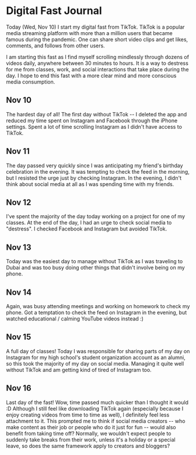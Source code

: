 # Digital Fast Journal

Today (Wed, Nov 10) I start my digital fast from TikTok. TikTok is a popular media streaming platform with more than a million users that became famous during the pandemic. One can share short video clips and get likes, comments, and follows from other users.

I am starting this fast as I find myself scrolling mindlessly through dozens of videos daily, anywhere between 30 minutes to hours. It is a way to destress for me from classes, work, and social interactions that take place during the day. I hope to end this fast with a more clear mind and more conscious media consumption.

## Nov 10

The hardest day of all! The first day without TikTok -- I deleted the app and reduced my time spent on Instagram and Facebook through the iPhone settings. Spent a lot of time scrolling Instagram as I didn't have access to TikTok.

## Nov 11

The day passed very quickly since I was anticipating my friend's birthday celebration in the evening. It was tempting to check the feed in the morning, but I resisted the urge just by checking Instagram. In the evening, I didn't think about social media at all as I was spending time with my friends.

## Nov 12

I've spent the majority of the day today working on a project for one of my classes. At the end of the day, I had an urge to check social media to "destress". I checked Facebook and Instagram but avoided TikTok.

## Nov 13

Today was the easiest day to manage without TikTok as I was traveling to Dubai and was too busy doing other things that didn't involve being on my phone.

## Nov 14

Again, was busy attending meetings and working on homework to check my phone. Got a temptation to check the feed on Instagram in the evening, but watched educational / calming YouTube videos instead :)

## Nov 15

A full day of classes! Today I was responsible for sharing parts of my day on Instagram for my high school's student organization account as an alumni, so this took the majority of my day on social media. Managing it quite well without TikTok and am getting kind of tired of Instagram too.

## Nov 16

Last day of the fast! Wow, time passed much quicker than I thought it would :D Although I still feel like downloading TikTok again (especially because I enjoy creating videos from time to time as well), I definitely feel less attachment to it. This prompted me to think if social media creators -- who make content as their job or people who do it just for fun -- would also benefit from taking time off? Normally, we wouldn't expect people to suddenly take breaks from their work, unless it's a holiday or a special leave, so does the same framework apply to creators and bloggers? 
